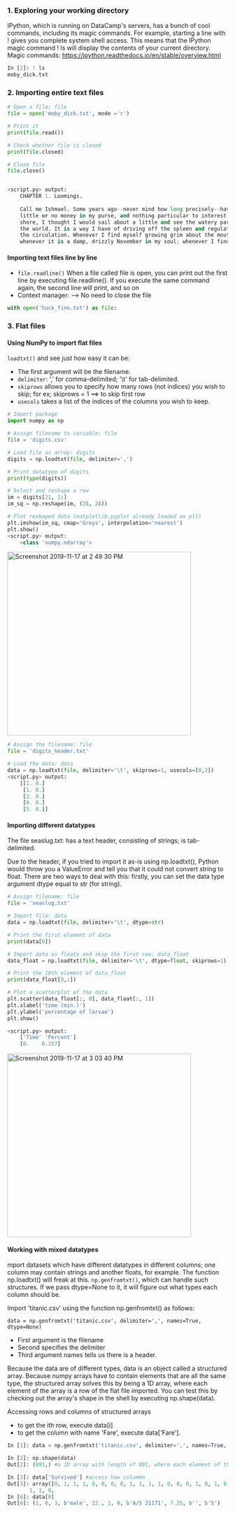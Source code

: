 ### 1. Exploring your working directory
IPython, which is running on DataCamp's servers, has a bunch of cool commands, including its magic commands. For example, starting a line with ! gives you complete system shell access. This means that the IPython magic command ! ls will display the contents of your current directory. 
Magic commands: https://ipython.readthedocs.io/en/stable/overview.html

```Python
In [2]: ! ls
moby_dick.txt
```
### 2. Importing entire text files

```Python
# Open a file: file
file = open('moby_dick.txt', mode ='r')

# Print it
print(file.read())

# Check whether file is closed
print(file.closed)

# Close file
file.close()


<script.py> output:
    CHAPTER 1. Loomings.
    
    Call me Ishmael. Some years ago--never mind how long precisely--having
    little or no money in my purse, and nothing particular to interest me on
    shore, I thought I would sail about a little and see the watery part of
    the world. It is a way I have of driving off the spleen and regulating
    the circulation. Whenever I find myself growing grim about the mouth;
    whenever it is a damp, drizzly November in my soul; whenever I find

```
#### Importing text files line by line
* `file.readline()`
When a file called file is open, you can print out the first line by executing file.readline(). If you execute the same command again, the second line will print, and so on
* Context manager: --> No need to close the file
```Python
with open('huck_finn.txt') as file:
```

### 3. Flat files
#### Using NumPy to import flat files
`loadtxt()` and see just how easy it can be:
* The first argument will be the filename.
* `delimiter`: ',' for comma-delimited; '\t' for tab-delimited.
* `skiprows` allows you to specify how many rows (not indices) you wish to skip; for ex; skiprows = 1 ==> to skip first row
* `usecols` takes a list of the indices of the columns you wish to keep.

```Python
# Import package
import numpy as np

# Assign filename to variable: file
file = 'digits.csv'

# Load file as array: digits
digits = np.loadtxt(file, delimiter=',')

# Print datatype of digits
print(type(digits))

# Select and reshape a row
im = digits[21, 1:]
im_sq = np.reshape(im, (28, 28))

# Plot reshaped data (matplotlib.pyplot already loaded as plt)
plt.imshow(im_sq, cmap='Greys', interpolation='nearest')
plt.show()
<script.py> output:
    <class 'numpy.ndarray'>

```
<img width="420" alt="Screenshot 2019-11-17 at 2 49 30 PM" src="https://user-images.githubusercontent.com/47073386/69004161-8103e480-0949-11ea-8571-ab7c2de37bcd.png">

```Python
# Assign the filename: file
file = 'digits_header.txt'

# Load the data: data
data = np.loadtxt(file, delimiter='\t', skiprows=1, usecols=[0,2])
<script.py> output:
    [[1. 0.]
     [1. 0.]
     [2. 0.]
     [0. 0.]
     [5. 0.]]
```
#### Importing different datatypes
The file seaslug.txt: has a text header, consisting of strings; is tab-delimited.

Due to the header, if you tried to import it as-is using np.loadtxt(), Python would throw you a ValueError and tell you that it could not convert string to float. There are two ways to deal with this: firstly, you can set the data type argument dtype equal to str (for string).

```Python
# Assign filename: file
file = 'seaslug.txt'

# Import file: data
data = np.loadtxt(file, delimiter='\t', dtype=str)

# Print the first element of data
print(data[0])

# Import data as floats and skip the first row: data_float
data_float = np.loadtxt(file, delimiter='\t', dtype=float, skiprows=1)

# Print the 10th element of data_float
print(data_float[9,:])

# Plot a scatterplot of the data
plt.scatter(data_float[:, 0], data_float[:, 1])
plt.xlabel('time (min.)')
plt.ylabel('percentage of larvae')
plt.show()

<script.py> output:
    ['Time' 'Percent']
    [0.    0.357]
```
<img width="420" alt="Screenshot 2019-11-17 at 3 03 40 PM" src="https://user-images.githubusercontent.com/47073386/69004271-76e2e580-094b-11ea-90b7-21c564e678da.png">

#### Working with mixed datatypes 
mport datasets which have different datatypes in different columns; one column may contain strings and another floats, for example. 
The function np.loadtxt() will freak at this. 
`np.genfromtxt()`, which can handle such structures. If we pass dtype=None to it, it will figure out what types each column should be.

Import 'titanic.csv' using the function np.genfromtxt() as follows:

`data = np.genfromtxt('titanic.csv', delimiter=',', names=True, dtype=None)`
* First argument is the filename
* Second specifies the delimiter 
* Third argument names tells us there is a header. 

Because the data are of different types, data is an object called a structured array. 
Because numpy arrays have to contain elements that are all the same type, the structured array solves this by being a 1D array, where each element of the array is a row of the flat file imported. 
You can test this by checking out the array's shape in the shell by executing np.shape(data).

Accessing rows and columns of structured arrays 
* to get the ith row, execute data[i] 
* to get the column with name 'Fare', execute data['Fare'].

```Python
In [1]: data = np.genfromtxt('titanic.csv', delimiter=',', names=True, dtype=None)

In [2]: np.shape(data)
Out[2]: (891,) #a 1D array with length of 891, where each element of the array is a row of the flat file imported

In [3]: data['Survived'] #access how colummn
Out[3]: array([0, 1, 1, 1, 0, 0, 0, 0, 1, 1, 1, 1, 0, 0, 0, 1, 0, 1, 0, 1, 0, 1,
       1, 1, 0,
In [6]: data[0]
Out[6]: (1, 0, 3, b'male', 22., 1, 0, b'A/5 21171', 7.25, b'', b'S')
```

